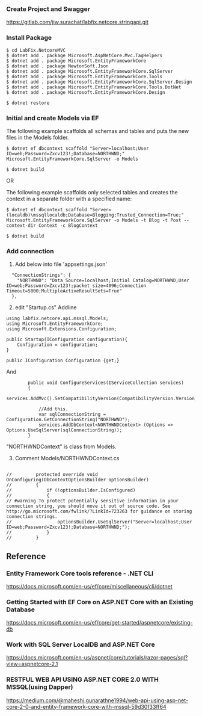 ### Create Project and Swagger
https://gitlab.com/jiw.surachat/labfix.netcore.stringapi.git

### Install Package
```
$ cd LabFix.NetcoreMVC
$ dotnet add . package Microsoft.AspNetCore.Mvc.TagHelpers
$ dotnet add . package Microsoft.EntityFrameworkCore
$ dotnet add . package NewtonSoft.Json
$ dotnet add . package Microsoft.EntityFrameworkCore.SqlServer
$ dotnet add . package Microsoft.EntityFrameworkCore.Tools
$ dotnet add . package Microsoft.EntityFrameworkCore.SqlServer.Design
$ dotnet add . package Microsoft.EntityFrameworkCore.Tools.DotNet
$ dotnet add . package Microsoft.EntityFrameworkCore.Design

$ dotnet restore
```

### Initial and create Models via EF
The following example scaffolds all schemas and tables and puts the new files in the Models folder.
```
$ dotnet ef dbcontext scaffold "Server=localhost;User ID=web;Password=Zxcv123!;Database=NORTHWND;" Microsoft.EntityFrameworkCore.SqlServer -o Models

$ dotnet build
```

OR

The following example scaffolds only selected tables and creates the context in a separate folder with a specified name:
```
$ dotnet ef dbcontext scaffold "Server=(localdb)\mssqllocaldb;Database=Blogging;Trusted_Connection=True;" Microsoft.EntityFrameworkCore.SqlServer -o Models -t Blog -t Post --context-dir Context -c BlogContext

$ dotnet build
```

### Add connection
1. Add below into file 'appsettings.json'
```
  "ConnectionStrings": {
    "NORTHWND": "Data Source=localhost;Initial Catalog=NORTHWND;User ID=web;Password=Zxcv123!;packet size=4096;Connection Timeout=5000;MultipleActiveResultSets=True"
  },
```
2. edit "Startup.cs" Addline
```
using labfix.netcore.api.mssql.Models;
using Microsoft.EntityFrameworkCore;
using Microsoft.Extensions.Configuration;
```
```
public Startup(IConfiguration configuration){
    Configuration = configuration;
}

public IConfiguration Configuration {get;}
```
And
```
        public void ConfigureServices(IServiceCollection services)
        {
            services.AddMvc().SetCompatibilityVersion(CompatibilityVersion.Version_2_1);

            //Add this.
            var sqlConnectionString = Configuration.GetConnectionString("NORTHWND");
            services.AddDbContext<NORTHWNDContext> (Options => Options.UseSqlServer(sqlConnectionString));
        }
```
"NORTHWNDContext" is class from Models.

3. Comment Models/NORTHWNDContext.cs
```

//         protected override void OnConfiguring(DbContextOptionsBuilder optionsBuilder)
//         {
//             if (!optionsBuilder.IsConfigured)
//             {
// #warning To protect potentially sensitive information in your connection string, you should move it out of source code. See http://go.microsoft.com/fwlink/?LinkId=723263 for guidance on storing connection strings.
//                 optionsBuilder.UseSqlServer("Server=localhost;User ID=web;Password=Zxcv123!;Database=NORTHWND;");
//             }
//         }
```

## Reference

### Entity Framework Core tools reference - .NET CLI
https://docs.microsoft.com/en-us/ef/core/miscellaneous/cli/dotnet

### Getting Started with EF Core on ASP.NET Core with an Existing Database
https://docs.microsoft.com/en-us/ef/core/get-started/aspnetcore/existing-db

### Work with SQL Server LocalDB and ASP.NET Core
https://docs.microsoft.com/en-us/aspnet/core/tutorials/razor-pages/sql?view=aspnetcore-2.1

### RESTFUL WEB API USING ASP.NET CORE 2.0 WITH MSSQL(using Dapper)
https://medium.com/@maheshi.gunarathne1994/web-api-using-asp-net-core-2-0-and-entity-framework-core-with-mssql-59d30f33ff64
